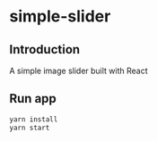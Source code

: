 # simple-slider

## Introduction

A simple image slider built with React

## Run app

```sh
yarn install
yarn start
```